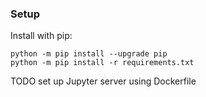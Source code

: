 
### Setup

Install with pip:

```bash/cmd
python -m pip install --upgrade pip
python -m pip install -r requirements.txt
```

TODO set up Jupyter server using Dockerfile
